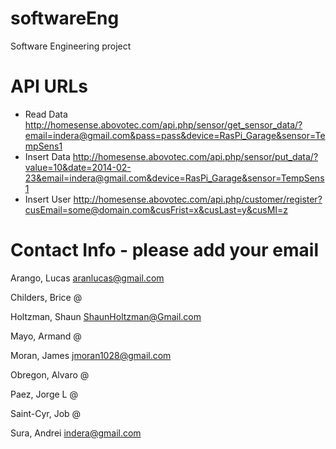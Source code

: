 softwareEng
===========

Software Engineering project


API URLs
======

* Read Data http://homesense.abovotec.com/api.php/sensor/get_sensor_data/?email=indera@gmail.com&pass=pass&device=RasPi_Garage&sensor=TempSens1
* Insert Data http://homesense.abovotec.com/api.php/sensor/put_data/?value=10&date=2014-02-23&email=indera@gmail.com&device=RasPi_Garage&sensor=TempSens1
* Insert User http://homesense.abovotec.com/api.php/customer/register?cusEmail=some@domain.com&cusFrist=x&cusLast=y&cusMI=z


Contact Info - please add your email
============

Arango, Lucas     aranlucas@gmail.com

Childers, Brice   @

Holtzman, Shaun   ShaunHoltzman@Gmail.com

Mayo, Armand      @

Moran, James      jmoran1028@gmail.com

Obregon, Alvaro   @

Paez, Jorge L     @

Saint-Cyr, Job    @

Sura, Andrei      indera@gmail.com

